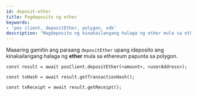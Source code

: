 ```yaml
---
id: deposit-ether
title: Pagdeposito ng ether
keywords:
- 'pos client, depositEther, polygon, sdk'
description: 'Magdeposito ng kinakailangang halaga ng ether mula sa ethereum papunta sa polygon.'
---
```


Maaaring gamitin ang paraang `depositEther` upang ideposito ang kinakailangang halaga ng **ether** mula sa ethereum papunta sa polygon.

```
const result = await posClient.depositEther(<amount>, <userAddress>);

const txHash = await result.getTransactionHash();

const txReceipt = await result.getReceipt();

```
